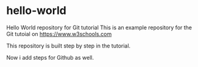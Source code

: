 # hello-world
Hello World repository for Git tutorial
This is an example repository for the Git tutoial on https://www.w3schools.com

This repository is built step by step in the tutorial.

Now i add steps for Github as well.
